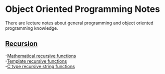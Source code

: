 # Object Oriented Programming Notes
There are lecture notes about general programming and object oriented programming knowledge.

## [Recursion](https://github.com/TolgaReis/object-oriented-programming-notes/tree/master/recursion)
-[Mathematical recursive functions](https://github.com/TolgaReis/object-oriented-programming-notes/blob/master/recursion/math-recursive.cpp) <br />
-[Template recursive functions](https://github.com/TolgaReis/object-oriented-programming-notes/blob/master/recursion/template-recursive.cpp) <br />
-[C type recursive string functions](https://github.com/TolgaReis/object-oriented-programming-notes/blob/master/recursion/cstring.cpp) <br />
